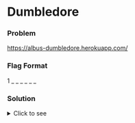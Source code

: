 # Dumbledore

### Problem
https://albus-dumbledore.herokuapp.com/

### Flag Format
1 _ _ _ _ _ _

### Solution
<details>
  <summary>Click to see</summary>
  <br>

Step 1) The encrypted key is 100000010101<br>

Step 2) Storage is highlighted. If you visit session storage, you will find the instructions to find flag.<br>

Step 3) If you find data.js in source.You can find multiple instance of AUrelius DUmbledore. Compare the cases to find the correct one. <br>

Step 4) The correct one tells us to convert packed bcd to decimal. On converting you get the decrypted value as 815. <br>

Step 5) The key value is /potter. Visit /potter route to find the second key.<br>

Step 6) If you inspect the /potter. you can find a hidden p tag.<br>

Step 7) The p tag hints us towards Cookies.<br>

Step 8) The second key 524 is present in cookies.<br>

Step 9) If you find array.js in source.You can find multiple instance of Operations. Compare the cases to find the correct one. <br>

Step 10) The Operation is gate. Try different gate operation.<br>

Step 11) The correct Operation is nand gate.<br>

Step 12) Perform the operation present in session storage to get flag 1FE995B.    <br>

 
 
<br>
</details>
